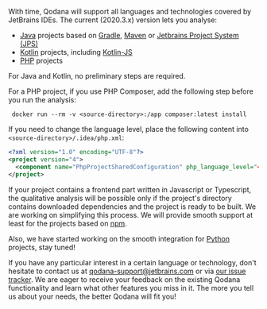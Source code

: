 [//]: # (title: Supported Technologies)

With time, Qodana will support all languages and technologies covered by JetBrains IDEs. The current (2020.3.x) version lets you analyse:

* [Java](https://www.java.com) projects based on [Gradle](https://gradle.org/), [Maven](https://maven.apache.org/) or [Jetbrains Project 
  System (JPS)](https://github.com/JetBrains/JPS)
* [Kotlin](https://kotlinlang.org) projects, including [Kotlin-JS](https://kotlinlang.org/docs/reference/js-overview.html)
* [PHP](https://www.php.net) projects

For Java and Kotlin, no preliminary steps are required.

For a PHP project, if you use PHP Composer, add the following step before you run the analysis:

```shell
 docker run --rm -v <source-directory>:/app composer:latest install
```

If you need to change the language level, place the following content into `<source-directory>/.idea/php.xml`:

```xml
<?xml version="1.0" encoding="UTF-8"?>
<project version="4">
  <component name="PhpProjectSharedConfiguration" php_language_level="<desired level>" />
</project>
```

If your project contains a frontend part written in Javascript or Typescript, the qualitative analysis will be possible only 
if the project's directory contains downloaded dependencies and the project is ready to be built. We are working on simplifying this process. We will provide smooth support at least for the projects based on [npm](https://www.npmjs.com).
 
Also, we have started working on the smooth integration for [Python](https://www.python.org/) projects, stay tuned!

If you have any particular interest in a certain language or technology, don't hesitate to contact us at
[qodana-support@jetbrains.com](mailto:qodana-support@jetbrains.com) or via [our issue tracker](https://youtrack.jetbrains.com/newIssue?project=QD). We are eager to receive your feedback on the existing Qodana functionality and learn what other features you miss in it. The more you tell us about your needs, the
better Qodana will fit you!